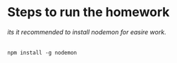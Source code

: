 # Steps to run the homework

###### its it recommended to install nodemon for easire work. 
```
npm install -g nodemon
```
